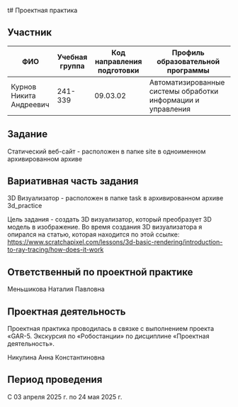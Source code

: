 t# Проектная практика
## Участник
| ФИО | Учебная группа | Код направления подготовки | Профиль образовательной программы |
| - | - | - | - |
| Курнов Никита Андреевич | 241-339 | 09.03.02 | Автоматизированные системы обработки информации и управления |
## Задание
Статический веб-сайт - расположен в папке site в одноименном архивированном архиве
## Вариативная часть задания
3D Визуализатор - расположен в папке task в архивированном архиве 3d_practice

Цель задания - создать 3D визуализатор, который преобразует 3D модель в изображение. Во время создания 3D визуализатора я опирался на статью, которая находится по этой ссылке: https://www.scratchapixel.com/lessons/3d-basic-rendering/introduction-to-ray-tracing/how-does-it-work
## Ответственный по проектной практике
Меньшикова Наталия Павловна
## Проектная деятельность
Проектная практика проводилась в связке с выполнением проекта «GAR-5. Экскурсия по «Робостанции» по дисциплине «Проектная деятельность».

Никулина Анна Константиновна
## Период проведения
С 03 апреля 2025 г. по 24 мая 2025 г.
